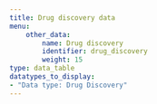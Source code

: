 ```yaml
---
title: Drug discovery data
menu:
    other_data:
        name: Drug discovery
        identifier: drug_discovery
        weight: 15
type: data_table
datatypes_to_display:
- "Data type: Drug Discovery"
---
```

